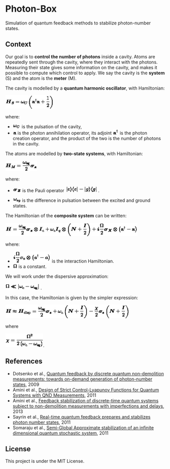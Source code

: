 # Photon-Box
Simulation of quantum feedback methods to stabilize photon-number states.

## Context
Our goal is to **control the number of photons** inside a cavity. Atoms are repeatedly sent through the cavity, where they interact with the photons. Measuring their state gives some information on the cavity, and makes it possible to compute which control to apply. We say the cavity is the **system** (S) and the atom is the **meter** (M).

The cavity is modelled by a **quantum harmonic oscillator**, with Hamiltonian:

![systemhamiltonian](latex/systemhamiltonian.png)

where:
*  ![wc](latex/wc.png) is the pulsation of the cavity, 
*  ![annihilation](latex/annihilation.png) is the photon annihilation operator, its adjoint ![creation](latex/creation.png)
 is the photon creation operator, and the product of the two is the number of photons in the cavity.

The atoms are modelled by **two-state systems**, with Hamiltonian:

![meterhamiltonian](latex/meterhamiltonian.png)


where:
*  ![sigmaz](latex/sigmaz.png) is the Pauli operator ![sigmazexpression](latex/sigmazexpression.png).

*  ![weg](latex/weg.png) is the difference in pulsation between the excited and ground states.


The Hamiltonian of the **composite system** can be written:

![compositehamiltonian](latex/compositehamiltonian.png)


where:
* ![interactionhamiltonian](latex/interactionhamiltonian.png) is the interaction Hamiltonian. 
* ![omega](latex/omega.png) is a constant.
 


We will work under the dispersive approximation:

![dispersiveapprox](latex/dispersiveapprox.png). 

In this case, the  Hamiltonian is given by the simpler expression:

![dispersivehamiltonian](latex/dispersivehamiltonian.png)

where 

![chi](latex/chi.png).


## References
* Dotsenko et al., [Quantum feedback by discrete quantum non-demolition measurements:
towards on-demand generation of photon-number states](https://arxiv.org/pdf/0905.0114.pdf), 2009
* Amini et al., [Design of Strict Control-Lyapunov Functions
for Quantum Systems with QND Measurements](https://arxiv.org/pdf/1103.1365.pdf), 2011
* Amini et al., [Feedback stabilization of discrete-time quantum systems subject to
non-demolition measurements with imperfections and delays](https://arxiv.org/pdf/1201.1387.pdf), 2013
* Sayrin et al., [Real-time quantum feedback prepares and stabilizes
photon number states](https://arxiv.org/pdf/1107.4027.pdf), 2011
* Somaraju et al., [Semi-Global Approximate stabilization of an infinite
dimensional quantum stochastic system](https://arxiv.org/pdf/1103.1732.pdf), 2011

## License
This project is under the MIT License.
